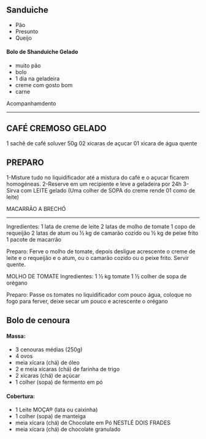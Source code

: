 ## Sanduiche
* Pão
* Presunto
* Queijo

#### Bolo de Shanduiche Gelado

* muito pão
* bolo
* 1 dia na geladeira
* creme com gosto bom
* carne

Acompanhamdento
***************
CAFÉ CREMOSO GELADO
-------------------
1 sachê de café soluver 50g
02 xicaras de açucar
01 xicara de água quente

PREPARO
-------
1-Misture tudo no liquidificador até a mistura do café e o açucar ficarem homogéneas.
2-Reserve em um recipiente e leve a geladeira por 24h
3-Sirva com LEITE gelado (Uma colher de SOPA do creme rende 01 como de leite)

MACARRÃO A BRECHÓ
*****************
Ingredientes:
1 lata de creme de leite
2 latas de molho de tomate
1 copo de requeijão
2 latas de atum ou ½ kg de camarão cozido ou ½ kg de peixe frito
1 pacote de macarrão

Preparo:
Ferve o molho de tomate, depois desligue acrescente o creme de leite e o requeijão e o atum, ou o camarão cozido ou o peixe frito. Servir quente.

MOLHO DE TOMATE 
Ingredientes:
1 ½ kg tomate 
1 ½ colher de sopa de orégano

Preparo:
Passe os tomates no liquidificador com pouco água, coloque no fogo para ferver, deixe secar um pouco e acrescente o orégano


## Bolo de cenoura

#### Massa:

* 3 cenouras médias (250g)
* 4 ovos
* meia xícara (chá) de óleo
* 2 e meia xícaras (chá) de farinha de trigo
* 2 xícaras (chá) de açúcar
* 1 colher (sopa) de fermento em pó

#### Cobertura: 

* 1 Leite MOÇA® (lata ou caixinha)
* 1 colher (sopa) de manteiga
* meia xícara (chá) de Chocolate em Pó NESTLÉ DOIS FRADES
* meia xícara (chá) de chocolate granulado